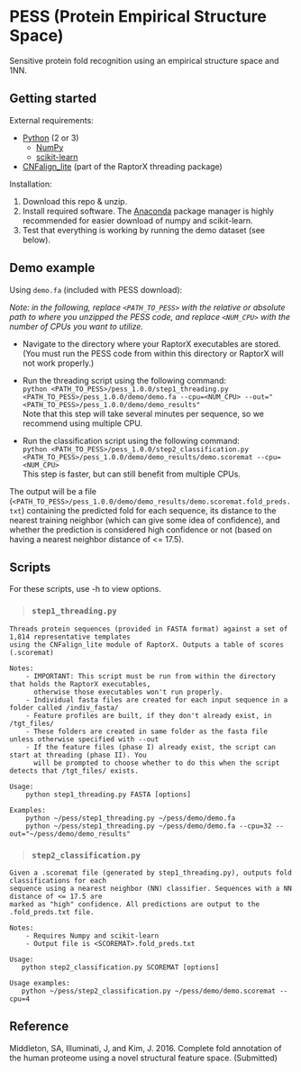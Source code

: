 # PESS (Protein Empirical Structure Space) 

Sensitive protein fold recognition using an empirical structure space and 1NN.


## Getting started

External requirements:
- [Python](http://www.python.org/download) (2 or 3)
    - [NumPy](http://www.numpy.org)
    - [scikit-learn](http://scikit-learn.org/stable/)
- [CNFalign_lite](http://raptorx.uchicago.edu/download/) (part of the RaptorX threading package)

Installation:

1. Download this repo & unzip.
1. Install required software. The [Anaconda](https://www.continuum.io/downloads) package manager is highly recommended for easier download of numpy and scikit-learn.
1. Test that everything is working by running the demo dataset (see below).


## Demo example

Using `demo.fa` (included with PESS download):

*Note: in the following, replace `<PATH_TO_PESS>` with the relative or absolute path to where you unzipped the PESS code, and replace `<NUM_CPU>` with the number of CPUs you want to utilize.*

- Navigate to the directory where your RaptorX executables are stored. (You must run the PESS code from within this directory or RaptorX will not work properly.)
- Run the threading script using the following command:<br />
    `python <PATH_TO_PESS>/pess_1.0.0/step1_threading.py <PATH_TO_PESS>/pess_1.0.0/demo/demo.fa --cpu=<NUM_CPU> --out="<PATH_TO_PESS>/pess_1.0.0/demo/demo_results"`<br />
Note that this step will take several minutes per sequence, so we recommend using multiple CPU.
	
- Run the classification script using the following command:<br />
    `python <PATH_TO_PESS>/pess_1.0.0/step2_classification.py <PATH_TO_PESS>/pess_1.0.0/demo/demo_results/demo.scoremat --cpu=<NUM_CPU>`<br />
This step is faster, but can still benefit from multiple CPUs.

The output will be a file (`<PATH_TO_PESS>/pess_1.0.0/demo/demo_results/demo.scoremat.fold_preds.txt`) containing the predicted fold for each sequence, its distance to the nearest training neighbor (which can give some idea of confidence), and whether the prediction is considered high confidence or not (based on having a nearest neighbor distance of <= 17.5).

## Scripts

For these scripts, use -h to view options.

> ### `step1_threading.py`

    Threads protein sequences (provided in FASTA format) against a set of 1,814 representative templates 
    using the CNFalign_lite module of RaptorX. Outputs a table of scores (.scoremat)

    Notes:
        - IMPORTANT: This script must be run from within the directory that holds the RaptorX executables, 
          otherwise those executables won't run properly.
        - Individual fasta files are created for each input sequence in a folder called /indiv_fasta/
        - Feature profiles are built, if they don't already exist, in /tgt_files/
        - These folders are created in same folder as the fasta file unless otherwise specified with --out
        - If the feature files (phase I) already exist, the script can start at threading (phase II). You 
          will be prompted to choose whether to do this when the script detects that /tgt_files/ exists.

    Usage:
        python step1_threading.py FASTA [options]
   
    Examples:
        python ~/pess/step1_threading.py ~/pess/demo/demo.fa
        python ~/pess/step1_threading.py ~/pess/demo/demo.fa --cpu=32 --out="~/pess/demo/demo_results"


> ### `step2_classification.py`

    Given a .scoremat file (generated by step1_threading.py), outputs fold classifications for each
    sequence using a nearest neighbor (NN) classifier. Sequences with a NN distance of <= 17.5 are
    marked as "high" confidence. All predictions are output to the .fold_preds.txt file. 

    Notes:
        - Requires Numpy and scikit-learn
        - Output file is <SCOREMAT>.fold_preds.txt

    Usage:
       python step2_classification.py SCOREMAT [options]
 
    Usage examples: 
       python ~/pess/step2_classification.py ~/pess/demo/demo.scoremat --cpu=4


## Reference
Middleton, SA, Illuminati, J, and Kim, J. 2016. Complete fold annotation of the human proteome using a novel structural feature space. (Submitted)
